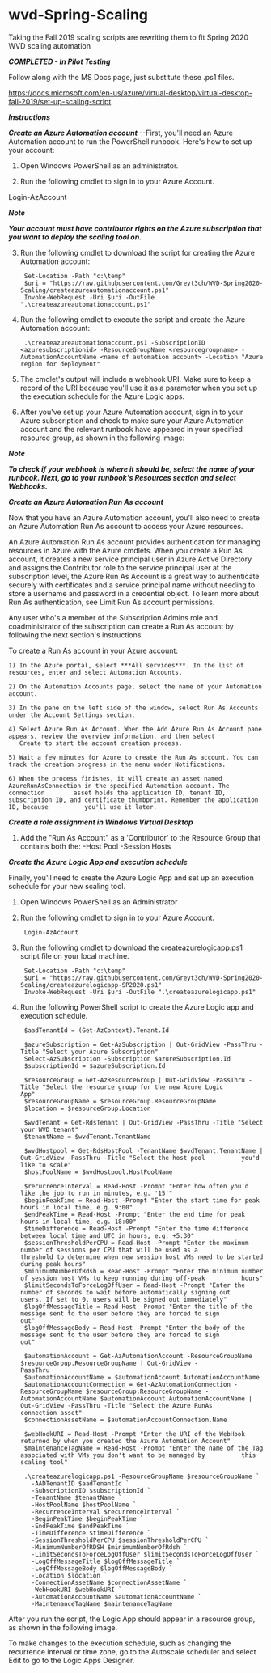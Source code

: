 # wvd-Spring-Scaling

Taking the Fall 2019 scaling scripts are rewriting them to fit Spring 2020 WVD scaling automation

***COMPLETED - In Pilot Testing***

Follow along with the MS Docs page, just substitute these .ps1 files.

https://docs.microsoft.com/en-us/azure/virtual-desktop/virtual-desktop-fall-2019/set-up-scaling-script


***Instructions***

***Create an Azure Automation account***
--First, you'll need an Azure Automation account to run the PowerShell runbook. Here's how to set up your account:

1) Open Windows PowerShell as an administrator.

2) Run the following cmdlet to sign in to your Azure Account.

Login-AzAccount

***Note***

***Your account must have contributor rights on the Azure subscription that you want to deploy the scaling tool on.***

3) Run the following cmdlet to download the script for creating the Azure Automation account:

		Set-Location -Path "c:\temp"
		$uri = "https://raw.githubusercontent.com/Greyt3ch/WVD-Spring2020-Scaling/createazureautomationaccount.ps1"
		Invoke-WebRequest -Uri $uri -OutFile ".\createazureautomationaccount.ps1"

4) Run the following cmdlet to execute the script and create the Azure Automation account:

		.\createazureautomationaccount.ps1 -SubscriptionID <azuresubscriptionid> -ResourceGroupName <resourcegroupname> -AutomationAccountName <name of automation account> -Location "Azure region for deployment"

5) The cmdlet's output will include a webhook URI. Make sure to keep a record of the URI because you'll use it as a parameter when you set up the execution schedule for the Azure Logic apps.

6) After you've set up your Azure Automation account, sign in to your Azure subscription and check to make sure your Azure Automation account and the relevant runbook have appeared in your specified resource group, as shown in the following image:

***Note***

***To check if your webhook is where it should be, select the name of your runbook. Next, go to your runbook's Resources section and select Webhooks.***

***Create an Azure Automation Run As account***

Now that you have an Azure Automation account, you'll also need to create an Azure Automation Run As account to access your Azure resources.

An Azure Automation Run As account provides authentication for managing resources in Azure with the Azure cmdlets. When you create a Run As account, it creates a new service principal user in Azure Active Directory and assigns the Contributor role to the service principal user at the subscription level, the Azure Run As Account is a great way to authenticate securely with certificates and a service principal name without needing to store a username and password in a credential object. To learn more about Run As authentication, see Limit Run As account permissions.

Any user who's a member of the Subscription Admins role and coadministrator of the subscription can create a Run As account by following the next section's instructions.

To create a Run As account in your Azure account:

	1) In the Azure portal, select ***All services***. In the list of resources, enter and select Automation Accounts.

	2) On the Automation Accounts page, select the name of your Automation account.

	3) In the pane on the left side of the window, select Run As Accounts under the Account Settings section.

	4) Select Azure Run As Account. When the Add Azure Run As Account pane appears, review the overview information, and then select 
	   Create to start the account creation process.

	5) Wait a few minutes for Azure to create the Run As account. You can track the creation progress in the menu under Notifications.

	6) When the process finishes, it will create an asset named AzureRunAsConnection in the specified Automation account. The connection  		asset holds the application ID, tenant ID, subscription ID, and certificate thumbprint. Remember the application ID, because 		  you'll use it later.
	
***Create a role assignment in Windows Virtual Desktop***

1) Add the "Run As Account" as a 'Contributor' to the Resource Group that contains both the:
	-Host Pool
	-Session Hosts


***Create the Azure Logic App and execution schedule***

Finally, you'll need to create the Azure Logic App and set up an execution schedule for your new scaling tool.

1) Open Windows PowerShell as an Administrator

2) Run the following cmdlet to sign in to your Azure Account.

		Login-AzAccount

3) Run the following cmdlet to download the createazurelogicapp.ps1 script file on your local machine.

		Set-Location -Path "c:\temp"
		$uri = "https://raw.githubusercontent.com/Greyt3ch/WVD-Spring2020-Scaling/createazurelogicapp-SP2020.ps1"
		Invoke-WebRequest -Uri $uri -OutFile ".\createazurelogicapp.ps1"

4) Run the following PowerShell script to create the Azure Logic app and execution schedule.


		$aadTenantId = (Get-AzContext).Tenant.Id

		$azureSubscription = Get-AzSubscription | Out-GridView -PassThru -Title "Select your Azure Subscription"
		Select-AzSubscription -Subscription $azureSubscription.Id
		$subscriptionId = $azureSubscription.Id

		$resourceGroup = Get-AzResourceGroup | Out-GridView -PassThru -Title "Select the resource group for the new Azure Logic 		App"
		$resourceGroupName = $resourceGroup.ResourceGroupName
		$location = $resourceGroup.Location

		$wvdTenant = Get-RdsTenant | Out-GridView -PassThru -Title "Select your WVD tenant"
		$tenantName = $wvdTenant.TenantName

		$wvdHostpool = Get-RdsHostPool -TenantName $wvdTenant.TenantName | Out-GridView -PassThru -Title "Select the host pool 			you'd like to scale"
		$hostPoolName = $wvdHostpool.HostPoolName

		$recurrenceInterval = Read-Host -Prompt "Enter how often you'd like the job to run in minutes, e.g. '15'"
		$beginPeakTime = Read-Host -Prompt "Enter the start time for peak hours in local time, e.g. 9:00"
		$endPeakTime = Read-Host -Prompt "Enter the end time for peak hours in local time, e.g. 18:00"
		$timeDifference = Read-Host -Prompt "Enter the time difference between local time and UTC in hours, e.g. +5:30"
		$sessionThresholdPerCPU = Read-Host -Prompt "Enter the maximum number of sessions per CPU that will be used as a 			threshold to determine when new session host VMs need to be started during peak hours"
		$minimumNumberOfRdsh = Read-Host -Prompt "Enter the minimum number of session host VMs to keep running during off-peak 			hours"
		$limitSecondsToForceLogOffUser = Read-Host -Prompt "Enter the number of seconds to wait before automatically signing out 		 users. If set to 0, users will be signed out immediately"
		$logOffMessageTitle = Read-Host -Prompt "Enter the title of the message sent to the user before they are forced to sign 		out"
		$logOffMessageBody = Read-Host -Prompt "Enter the body of the message sent to the user before they are forced to sign 			out"

		$automationAccount = Get-AzAutomationAccount -ResourceGroupName $resourceGroup.ResourceGroupName | Out-GridView -			PassThru
		$automationAccountName = $automationAccount.AutomationAccountName
		$automationAccountConnection = Get-AzAutomationConnection -ResourceGroupName $resourceGroup.ResourceGroupName -				AutomationAccountName $automationAccount.AutomationAccountName | Out-GridView -PassThru -Title "Select the Azure RunAs 			connection asset"
		$connectionAssetName = $automationAccountConnection.Name

		$webHookURI = Read-Host -Prompt "Enter the URI of the WebHook returned by when you created the Azure Automation Account"
		$maintenanceTagName = Read-Host -Prompt "Enter the name of the Tag associated with VMs you don't want to be managed by 			this scaling tool"

		.\createazurelogicapp.ps1 -ResourceGroupName $resourceGroupName `
		  -AADTenantID $aadTenantId `
		  -SubscriptionID $subscriptionId `
		  -TenantName $tenantName `
		  -HostPoolName $hostPoolName `
		  -RecurrenceInterval $recurrenceInterval `
		  -BeginPeakTime $beginPeakTime `
		  -EndPeakTime $endPeakTime `
		  -TimeDifference $timeDifference `
		  -SessionThresholdPerCPU $sessionThresholdPerCPU `
		  -MinimumNumberOfRDSH $minimumNumberOfRdsh `
		  -LimitSecondsToForceLogOffUser $limitSecondsToForceLogOffUser `
		  -LogOffMessageTitle $logOffMessageTitle `
		  -LogOffMessageBody $logOffMessageBody `
		  -Location $location `
		  -ConnectionAssetName $connectionAssetName `
		  -WebHookURI $webHookURI `
		  -AutomationAccountName $automationAccountName `
		  -MaintenanceTagName $maintenanceTagName


After you run the script, the Logic App should appear in a resource group, as shown in the following image.

To make changes to the execution schedule, such as changing the recurrence interval or time zone, go to the Autoscale scheduler and select Edit to go to the Logic Apps Designer.
